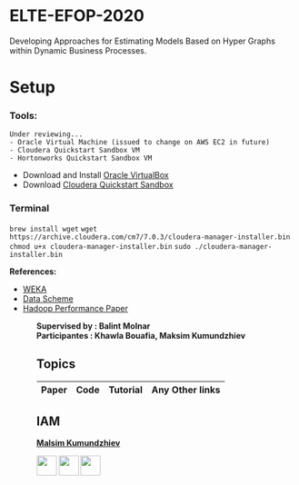 # ELTE-EFOP-2020
Developing Approaches for Estimating Models Based on Hyper Graphs within Dynamic Business Processes.

# Setup 
### Tools:
```
Under reviewing...
- Oracle Virtual Machine (issued to change on AWS EC2 in future)
- Cloudera Quickstart Sandbox VM
- Hortonworks Quickstart Sandbox VM
```

- Download and Install [Oracle VirtualBox](https://download.virtualbox.org/virtualbox/6.1.4/VirtualBox-6.1.4-136177-OSX.dmg)
- Download [Cloudera Quickstart Sandbox]()

### Terminal
```brew install wget```
```wget https://archive.cloudera.com/cm7/7.0.3/cloudera-manager-installer.bin```
```chmod u+x cloudera-manager-installer.bin```
```sudo ./cloudera-manager-installer.bin```


<b>References:</b><br>
<ul>
<li><a href="https://machinelearningmastery.com/estimate-performance-machine-learning-algorithms-weka/">WEKA</a></li>
  <li><a href="https://drive.google.com/file/d/1Bo1c6BJNfdim81CWp7VbqLNkP3RAawGk/view?ts=5e55708d">Data Scheme</a></li>
  <li><a href="https://www.researchgate.net/publication/273462758_Hadoop_Performance_Modeling_for_Job_Estimation_and_Resource_Provisioning">Hadoop Performance Paper</a></li>
<ul>


<b>Supervised by : Balint Molnar</b><br>
<b>Participantes : Khawla Bouafia, Maksim Kumundzhiev</b>


## Topics
|Paper|Code|Tutorial|Any Other links|
|-----|----|--------|---------------|


## IAM

**[Malsim Kumundzhiev](https://github.com/KumundzhievMaxim)**

[<img src="http://i.imgur.com/0o48UoR.png" width="35">](https://github.com/KumundzhievMaxim)             [<img src="https://i.imgur.com/0IdggSZ.png" width="35">](https://www.linkedin.com/in/maksim-kumundzhiev/)             [<img src="https://loading.io/s/icon/vzeour.svg" width="35">](https://www.kaggle.com/maximkumundzhiev)               
